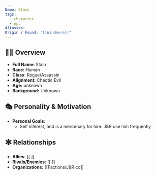 ```yaml
---
Name: Stain
tags:
  - character
  - npc
Aliasses: 
Origin / Found: "[[Windmere]]"
---
```

## 🧑‍🎤 Overview
- **Full Name:** Stain
- **Race:**  Human
- **Class:**  Rogue/Assassin
- **Alignment:**  Chaotic Evil
- **Age:**  unknown
- **Background:**  Unknown

## 🎭 Personality & Motivation
- **Personal Goals:**  
	- Self interest, and is a mercenary for hire. J&R use him frequently


## 🕸️ Relationships
- **Allies:** [[ ]]
- **Rivals/Enemies:** [[ ]]
- **Organizations:** [[Factions/J&R co]]
